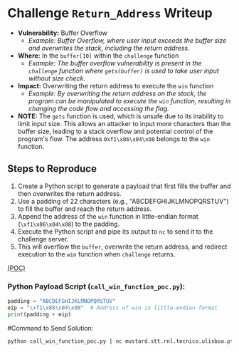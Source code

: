 # Challenge `Return_Address` Writeup

- **Vulnerability:** Buffer Overflow
  - _Example: Buffer Overflow, where user input exceeds the buffer size and overwrites the stack, including the return address._
- **Where:** In the `buffer[10]` within the `challenge` function
  - _Example: The buffer overflow vulnerability is present in the `challenge` function where `gets(buffer)` is used to take user input without size check._
- **Impact:** Overwriting the return address to execute the `win` function
  - _Example: By overwriting the return address on the stack, the program can be manipulated to execute the `win` function, resulting in changing the code flow and accessing the flag._
- **NOTE:** The `gets` function is used, which is unsafe due to its inability to limit input size. This allows an attacker to input more characters than the buffer size, leading to a stack overflow and potential control of the program's flow. The address `0xf1\x86\x04\x08` belongs to the `win` function.

## Steps to Reproduce

1. Create a Python script to generate a payload that first fills the buffer and then overwrites the return address.
2. Use a padding of 22 characters (e.g., "ABCDEFGHIJKLMNOPQRSTUV") to fill the buffer and reach the return address.
3. Append the address of the `win` function in little-endian format (`\xf1\x86\x04\x08`) to the padding.
4. Execute the Python script and pipe its output to `nc` to send it to the challenge server.
5. This will overflow the `buffer`, overwrite the return address, and redirect execution to the `win` function when `challenge` returns.

[(POC)](call_win_function_poc.py)

### Python Payload Script (`call_win_function_poc.py`):

````python
padding = "ABCDEFGHIJKLMNOPQRSTUV"
eip = "\xf1\x86\x04\x08"  # Address of win in little-endian format
print(padding + eip)
````
#Command to Send Solution:

````bash
python call_win_function_poc.py | nc mustard.stt.rnl.tecnico.ulisboa.pt 23154
````
